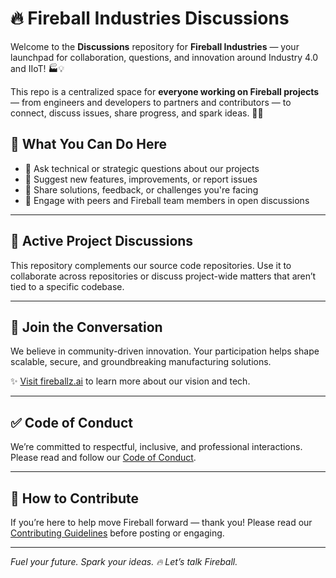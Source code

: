# 🔥 Fireball Industries Discussions

Welcome to the **Discussions** repository for **Fireball Industries** — your launchpad for collaboration, questions, and innovation around Industry 4.0 and IIoT! 🏭💡

This repo is a centralized space for **everyone working on Fireball projects** — from engineers and developers to partners and contributors — to connect, discuss issues, share progress, and spark ideas. 💬✨

## 💬 What You Can Do Here

- 🧠 Ask technical or strategic questions about our projects
- 📣 Suggest new features, improvements, or report issues
- 🔧 Share solutions, feedback, or challenges you're facing
- 🤝 Engage with peers and Fireball team members in open discussions

---

## 🚀 Active Project Discussions

This repository complements our source code repositories. Use it to collaborate across repositories or discuss project-wide matters that aren’t tied to a specific codebase.

---

## 📢 Join the Conversation

We believe in community-driven innovation. Your participation helps shape scalable, secure, and groundbreaking manufacturing solutions.

✨ [Visit fireballz.ai](https://fireballz.ai) to learn more about our vision and tech.

---

## ✅ Code of Conduct

We’re committed to respectful, inclusive, and professional interactions. Please read and follow our [Code of Conduct](./CODE_OF_CONDUCT.md).

---

## 🤝 How to Contribute


If you’re here to help move Fireball forward — thank you! Please read our [Contributing Guidelines](./CONTRIBUTING.md) before posting or engaging.

---

*Fuel your future. Spark your ideas. 🔥 Let’s talk Fireball.*
